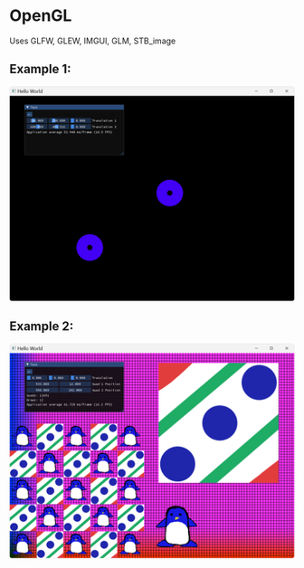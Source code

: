 # OpenGL

Uses GLFW, GLEW, IMGUI, GLM, STB_image

## Example 1:
![Sample Circle Rendering](OpenGL/gallery/Circle.png)

## Example 2:
![Sample Batch Texture Rendering](OpenGL/gallery/Batch.png)